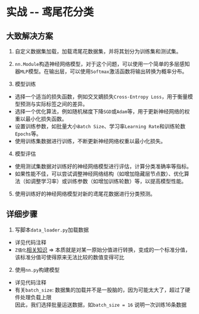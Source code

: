 # 实战  -- 鸢尾花分类

## 大致解决方案
1. 自定义数据集加载，加载鸢尾花数据集，并将其划分为训练集和测试集。

2. `nn.Module`构造神经网络模型，对于这个问题，可以使用一个简单的多层感知器`MLP`模型。在输出层，可以使用`Softmax`激活函数将输出转换为概率分布。

3. 模型训练  
- 选择一个适当的损失函数，例如交叉嫡损失`Cross-Entropy Loss`，用于衡量模型预测与实际标签之间的差异。
- 选择一个优化算法，例如随机梯度下降`SGD`或`Adam`等，用于更新神经网络的权重以最小化损失函数。
- 设置训练参数，如批量大小`Batch Size`、学习率`Learning Rate`和训练轮数`Epochs`等。
- 使用训练集数据进行训练，不断更新神经网络权重以最小化损失。

4. 模型评估
- 使用测试集数据对训练好的神经网络模型进行评估，计算分类准确率等指标。
- 如果性能不佳，可以尝试调整神经网络结构（如增加隐藏层节点数）、优化算法（如调整学习率）或训练参数（如增加训练轮数）等，以提高模型性能。

5. 使用训练好的神经网络模型对新的鸢尾花数据进行分类预测。

## 详细步骤
1. 写脚本`data_loader.py`加载数据
- 详见代码注释
- `Z值化`[相关知识](https://www.zhihu.com/question/20107280/answer/1741114532)  => 本质就是对某一原始分值进行转换，变成的一个标准分值，该标准分值可使得原来无法比较的数值变得可比

2. 使用`nn.py`构建模型
- 详见代码注释
- 有关`batch_size`: 数据集的加载并不是一股脑的，因为可能太大了，超过了硬件处理负载上限<br>
  因此，我们选择批量运送数据，如`batch_size = 16` 说明一次训练16条数据